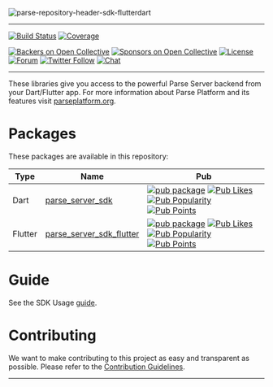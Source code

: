 ![parse-repository-header-sdk-flutterdart](https://user-images.githubusercontent.com/5673677/166121476-3838ac9f-a437-409c-bb28-6e1dfcc36b1c.png)

---

[![Build Status](https://github.com/parse-community/Parse-SDK-Flutter/workflows/ci/badge.svg?branch=master)](https://github.com/parse-community/Parse-SDK-Flutter/actions?query=workflow%3Aci+branch%3Amaster)
[![Coverage](https://img.shields.io/codecov/c/github/parse-community/Parse-SDK-Flutter/master)](https://app.codecov.io/gh/parse-community/Parse-SDK-Flutter/branch/master)

[![Backers on Open Collective](https://opencollective.com/parse-server/backers/badge.svg)][open-collective-link]
[![Sponsors on Open Collective](https://opencollective.com/parse-server/sponsors/badge.svg)][open-collective-link]
[![License](https://img.shields.io/badge/license-Apache%202.0-lightgrey.svg)](https://github.com/parse-community/Parse-SDK-Flutter/blob/master/LICENSE)
[![Forum](https://img.shields.io/discourse/https/community.parseplatform.org/topics.svg)](https://community.parseplatform.org/c/parse-server)
[![Twitter Follow](https://img.shields.io/twitter/follow/ParsePlatform.svg?label=Follow%20us&style=social)](https://twitter.com/intent/follow?screen_name=ParsePlatform)
[![Chat](https://img.shields.io/badge/Chat-Join!-%23fff?style=social&logo=slack)](https://chat.parseplatform.org)

---

These libraries give you access to the powerful Parse Server backend from your Dart/Flutter app. For more information about Parse Platform and its features visit [parseplatform.org](https://parseplatform.org/).

# Packages

These packages are available in this repository:

| Type    | Name                                           | Pub                                                                                                                                                                                                                                                                                                                                                                                                                                                                                                                       |
|---------|------------------------------------------------|---------------------------------------------------------------------------------------------------------------------------------------------------------------------------------------------------------------------------------------------------------------------------------------------------------------------------------------------------------------------------------------------------------------------------------------------------------------------------------------------------------------------------|
| Dart    | [parse_server_sdk](./packages/dart)            | [![pub package](https://img.shields.io/pub/v/parse_server_sdk.svg)](https://pub.dev/packages/parse_server_sdk) [![Pub Likes](https://img.shields.io/pub/likes/parse_server_sdk)](https://pub.dev/packages/parse_server_sdk/score) [![Pub Popularity](https://img.shields.io/pub/popularity/parse_server_sdk)](https://pub.dev/packages/parse_server_sdk/score) [![Pub Points](https://img.shields.io/pub/points/parse_server_sdk)](https://pub.dev/packages/parse_server_sdk/score)|
| Flutter | [parse_server_sdk_flutter](./packages/flutter) | [![pub package](https://img.shields.io/pub/v/parse_server_sdk_flutter.svg)](https://pub.dev/packages/parse_server_sdk_flutter) [![Pub Likes](https://img.shields.io/pub/likes/parse_server_sdk_flutter)](https://pub.dev/packages/parse_server_sdk_flutter/score)  [![Pub Popularity](https://img.shields.io/pub/popularity/parse_server_sdk_flutter)](https://pub.dev/packages/parse_server_sdk_flutter/score) [![Pub Points](https://img.shields.io/pub/points/parse_server_sdk_flutter)](https://pub.dev/packages/parse_server_sdk_flutter/score)|


# Guide

See the SDK Usage [guide][guide].

# Contributing

We want to make contributing to this project as easy and transparent as possible. Please refer to the [Contribution Guidelines](CONTRIBUTING.md).

---

[guide]: https://docs.parseplatform.org/flutter/guide/
[open-collective-link]: https://opencollective.com/parse-server
